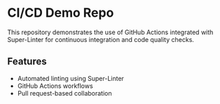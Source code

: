 # CI/CD Demo Repo

This repository demonstrates the use of GitHub Actions integrated with Super-Linter for continuous integration and code quality checks.

## Features

- Automated linting using Super-Linter
- GitHub Actions workflows
- Pull request-based collaboration
